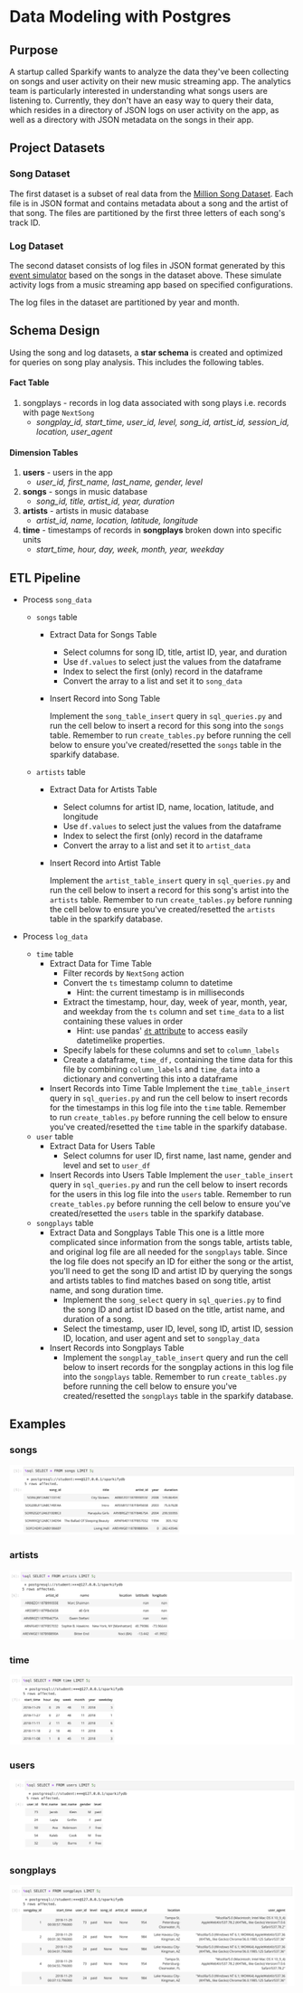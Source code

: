 # Data Modeling with Postgres

## Purpose

A startup called Sparkify wants to analyze the data they've been collecting on songs and user activity on their new music streaming app. The analytics team is particularly interested in understanding what songs users are listening to. Currently, they don't have an easy way to query their data, which resides in a directory of JSON logs on user activity on the app, as well as a directory with JSON metadata on the songs in their app.

## Project Datasets

### Song Dataset

The first dataset is a subset of real data from the [Million Song Dataset](https://labrosa.ee.columbia.edu/millionsong/). Each file is in JSON format and contains metadata about a song and the artist of that song. The files are partitioned by the first three letters of each song's track ID. 

### Log Dataset

The second dataset consists of log files in JSON format generated by this [event simulator](https://github.com/Interana/eventsim) based on the songs in the dataset above. These simulate activity logs from a music streaming app based on specified configurations.

The log files in the dataset are partitioned by year and month. 

## Schema Design

Using the song and log datasets, a **star schema** is created and optimized for queries on song play analysis. This includes the following tables.

#### Fact Table

1. songplays - records in log data associated with song plays i.e. records with page `NextSong`
   - *songplay_id, start_time, user_id, level, song_id, artist_id, session_id, location, user_agent*

#### Dimension Tables

1. **users** \- users in the app
   - *user_id, first_name, last_name, gender, level*
2. **songs** \- songs in music database
   - *song_id, title, artist_id, year, duration*
3. **artists** \- artists in music database
   - *artist_id, name, location, latitude, longitude*
4. **time** \- timestamps of records in **songplays** broken down into specific units
   - *start_time, hour, day, week, month, year, weekday*

## ETL Pipeline

* Process `song_data`

  * `songs` table

    * Extract Data for Songs Table

      - Select columns for song ID, title, artist ID, year, and duration
      - Use `df.values` to select just the values from the dataframe
      - Index to select the first (only) record in the dataframe
      - Convert the array to a list and set it to `song_data`

    * Insert Record into Song Table

      Implement the `song_table_insert` query in `sql_queries.py` and run the cell below to insert a record for this song into the `songs` table. Remember to run `create_tables.py` before running the cell below to ensure you've created/resetted the `songs` table in the sparkify database.

  * `artists` table

    * Extract Data for Artists Table

      - Select columns for artist ID, name, location, latitude, and longitude
      - Use `df.values` to select just the values from the dataframe
      - Index to select the first (only) record in the dataframe
      - Convert the array to a list and set it to `artist_data`

    * Insert Record into Artist Table

      Implement the `artist_table_insert` query in `sql_queries.py` and run the cell below to insert a record for this song's artist into the `artists` table. Remember to run `create_tables.py` before running the cell below to ensure you've created/resetted the `artists` table in the sparkify database.

* Process `log_data`

  * `time` table
    * Extract Data for Time Table
      - Filter records by `NextSong` action
      - Convert the `ts` timestamp column to datetime
        - Hint: the current timestamp is in milliseconds
      - Extract the timestamp, hour, day, week of year, month, year, and weekday from the `ts` column and set `time_data` to a list containing these values in order
        - Hint: use pandas' [`dt` attribute](https://pandas.pydata.org/pandas-docs/stable/reference/api/pandas.Series.dt.html) to access easily datetimelike properties.
      - Specify labels for these columns and set to `column_labels`
      - Create a dataframe, `time_df,` containing the time data for this file by combining `column_labels` and `time_data` into a dictionary and converting this into a dataframe
    * Insert Records into Time Table
      Implement the `time_table_insert` query in `sql_queries.py` and run the cell below to insert records for the timestamps in this log file into the `time` table. Remember to run `create_tables.py` before running the cell below to ensure you've created/resetted the `time` table in the sparkify database.
  * `user` table
    * Extract Data for Users Table
      - Select columns for user ID, first name, last name, gender and level and set to `user_df`
    * Insert Records into Users Table
      Implement the `user_table_insert` query in `sql_queries.py` and run the cell below to insert records for the users in this log file into the `users` table. Remember to run `create_tables.py` before running the cell below to ensure you've created/resetted the `users` table in the sparkify database.
  * `songplays` table
    * Extract Data and Songplays Table
      This one is a little more complicated since information from the songs table, artists table, and original log file are all needed for the `songplays` table. Since the log file does not specify an ID for either the song or the artist, you'll need to get the song ID and artist ID by querying the songs and artists tables to find matches based on song title, artist name, and song duration time.
      - Implement the `song_select` query in `sql_queries.py` to find the song ID and artist ID based on the title, artist name, and duration of a song.
      - Select the timestamp, user ID, level, song ID, artist ID, session ID, location, and user agent and set to `songplay_data`
    * Insert Records into Songplays Table
      - Implement the `songplay_table_insert` query and run the cell below to insert records for the songplay actions in this log file into the `songplays` table. Remember to run `create_tables.py` before running the cell below to ensure you've created/resetted the `songplays` table in the sparkify database.

## Examples

### songs

![songs](https://github.com/yuhouzhou/postgres-data-modeling-and-etl/blob/master/images/songs.png)

### artists

![artists](https://github.com/yuhouzhou/postgres-data-modeling-and-etl/blob/master/images/artists.png)

### time

![time](https://github.com/yuhouzhou/postgres-data-modeling-and-etl/blob/master/images/time.png)

### users 

![users](https://github.com/yuhouzhou/postgres-data-modeling-and-etl/blob/master/images/users.png)

### songplays

![songplays](https://github.com/yuhouzhou/postgres-data-modeling-and-etl/blob/master/images/songplays.png)

